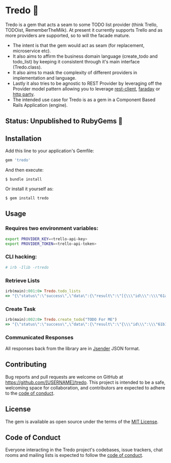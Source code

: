 # Tredo 🌈

Tredo is a gem that acts a seam to some TODO list provider (think Trello, TODOist, RememberTheMilk).
At present it currently supports Trello and as more providers are supported, so to will the facade mature.

- The intent is that the gem would act as seam (for replacement, microservice etc).
- It also aims to affirm the business domain language (create_todo and todo_list) by keeping it consistent through it's main interface (Tredo.class).
- It also aims to mask the complexity of different providers in implementation and language.
- Lastly it also tries to be agnostic to REST Provider by leveraging off the Provider model pattern allowing you to leverage [rest-client](https://github.com/rest-client/rest-client), [faraday](https://github.com/lostisland/faraday) or [http party](https://github.com/jnunemaker/httparty).
- The intended use case for Tredo is as a gem in a Component Based Rails Application (engine).

## Status: Unpublished to RubyGems 🧨

## Installation

Add this line to your application's Gemfile:

```ruby
gem 'tredo'
```

And then execute:

    $ bundle install

Or install it yourself as:

    $ gem install tredo

## Usage

### Requires two environment variables:

```bash
export PROVIDER_KEY=<trello-api-key>
export PROVIDER_TOKEN=<trello-api-token>
```

### CLI hacking:

```bash
# irb -Ilib -rtredo
```

### Retrieve Lists

```ruby
irb(main):001:0> Tredo.todo_lists
=> "{\"status\":\"success\",\"data\":{\"result\":\"[{\\\"id\\\":\\\"61af9e0503811b04f6771d01\\\",\\\"name\\\":\\\"To Do\\\",\\\"closed\\\":false,\\\"pos\\\":16384,\\\"softLimit\\\":null,\\\"idBoard\\\":\\\"61af9e0503811b04f6771d00\\\",\\\"subscribed\\\":false},{\\\"id\\\":\\\"61af9e0503811b04f6771d02\\\",\\\"name\\\":\\\"Doing\\\",\\\"closed\\\":false,\\\"pos\\\":32768,\\\"softLimit\\\":null,\\\"idBoard\\\":\\\"61af9e0503811b04f6771d00\\\",\\\"subscribed\\\":false}]\"}}"
```

### Create Task

```ruby
irb(main):002:0> Tredo.create_todo("TODO For ME")
=> "{\"status\":\"success\",\"data\":{\"result\":\"{\\\"id\\\":\\\"61b10b7485298e285d4a5e65\\\",\\\"checkItemStates\\\":[],\\\"closed\\\":false,\\\"dateLastActivity\\\":\\\"2021-12-08T19:45:56.916Z\\\",\\\"desc\\\":\\\"\\\",\\\"descData\\\":{\\\"emoji\\\":{}},\\\"dueReminder\\\":null,\\\"idBoard\\\":\\\"61af9e0503811b04f6771d00\\\",\\\"idList\\\":\\\"61af9e0503811b04f6771d01\\\",\\\"idMembersVoted\\\":[],\\\"idShort\\\":15,\\\"idAttachmentCover\\\":null,\\\"idLabels\\\":[],\\\"manualCoverAttachment\\\":false,\\\"name\\\":\\\"TODO For ME\\\",\\\"pos\\\":278527,\\\"shortLink\\\":\\\"jp2WgYtN\\\",\\\"isTemplate\\\":false,\\\"cardRole\\\":null,\\\"dueComplete\\\":false,\\\"due\\\":null,\\\"email\\\":null,\\\"labels\\\":[],\\\"shortUrl\\\":\\\"https://trello.com/c/jp2WgYtN\\\",\\\"start\\\":null,\\\"url\\\":\\\"https://trello.com/c/jp2WgYtN/15-todo-for-me\\\",\\\"cover\\\":{\\\"idAttachment\\\":null,\\\"color\\\":null,\\\"idUploadedBackground\\\":null,\\\"size\\\":\\\"normal\\\",\\\"brightness\\\":\\\"dark\\\",\\\"idPlugin\\\":null},\\\"idMembers\\\":[],\\\"attachments\\\":[],\\\"badges\\\":{\\\"attachmentsByType\\\":{\\\"trello\\\":{\\\"board\\\":0,\\\"card\\\":0}},\\\"location\\\":false,\\\"votes\\\":0,\\\"viewingMemberVoted\\\":false,\\\"subscribed\\\":false,\\\"fogbugz\\\":\\\"\\\",\\\"checkItems\\\":0,\\\"checkItemsChecked\\\":0,\\\"checkItemsEarliestDue\\\":null,\\\"comments\\\":0,\\\"attachments\\\":0,\\\"description\\\":false,\\\"due\\\":null,\\\"dueComplete\\\":false,\\\"start\\\":null},\\\"subscribed\\\":false,\\\"stickers\\\":[],\\\"idChecklists\\\":[],\\\"limits\\\":{}}\"}}"

```

### Communicated Responses

All responses back from the library are in [Jsender](https://github.com/xneelo/jsender) JSON format.

## Contributing

Bug reports and pull requests are welcome on GitHub at https://github.com/[USERNAME]/tredo. This project is intended to be a safe, welcoming space for collaboration, and contributors are expected to adhere to the [code of conduct](https://github.com/[USERNAME]/tredo/blob/master/CODE_OF_CONDUCT.md).

## License

The gem is available as open source under the terms of the [MIT License](https://opensource.org/licenses/MIT).

## Code of Conduct

Everyone interacting in the Tredo project's codebases, issue trackers, chat rooms and mailing lists is expected to follow the [code of conduct](https://github.com/[USERNAME]/tredo/blob/master/CODE_OF_CONDUCT.md).
